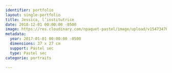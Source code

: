 ```yaml
---
identifier: portfolio
layout: single-portfolio
title: Jessica, l’institutrice
date: 2018-12-01 00:00:00 -0500
image: https://res.cloudinary.com/npaquet-pastel/image/upload/v1547347015/A32B75D6-30CE-4B13-B046-195DC0CC6DC0.jpg
metadata:
  year: 2017-01-01 00:00:00 -0500
  dimensions: 37 x 27 cm
  support: Pastel sec
  type: Pastel sec
categorie: portraits

---
```


